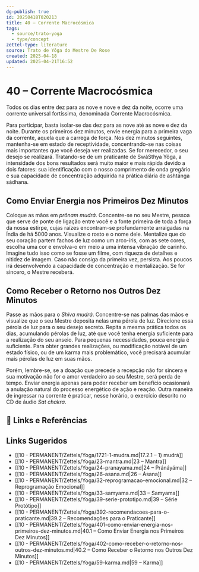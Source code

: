 ```yaml
---
dg-publish: true
id: 20250418T020213
title: 40 – Corrente Macrocósmica
tags:
  - source/trato-yoga
  - type/concept
zettel-type: literature
source: Trato de Yôga do Mestre De Rose
created: 2025-04-18
updated: 2025-04-21T16:52
---
```


# 40 – Corrente Macrocósmica

Todos os dias entre dez para as nove e nove e dez da noite, ocorre uma corrente universal fortíssima, denominada Corrente Macrocósmica.

Para participar, basta isolar-se das dez para as nove até as nove e dez da noite. Durante os primeiros dez minutos, envie energia para a primeira vaga da corrente, aquela que a carrega de força. Nos dez minutos seguintes, mantenha-se em estado de receptividade, concentrando-se nas coisas mais importantes que você deseja ver realizadas. Se for merecedor, o seu desejo se realizará. Tratando-se de um praticante de SwáSthya Yôga, a intensidade dos bons resultados será muito maior e mais rápida devido a dois fatores: sua identificação com o nosso comprimento de onda gregário e sua capacidade de concentração adquirida na prática diária de ashtánga sádhana.

## Como Enviar Energia nos Primeiros Dez Minutos

Coloque as mãos em *prônam mudrá*. Concentre-se no seu Mestre, pessoa que serve de ponte de ligação entre você e a fonte primeira de toda a força da nossa estirpe, cujas raízes encontram-se profundamente arraigadas na Índia de há 5000 anos. Visualize o rosto e o nome dele. Mentalize que do seu coração partem fachos de luz como um arco-íris, com as sete cores, escolha uma cor e envolva-o em meio a uma intensa vibração de carinho. Imagine tudo isso como se fosse um filme, com riqueza de detalhes e nitidez de imagem. Caso não consiga da primeira vez, persista. Aos poucos irá desenvolvendo a capacidade de concentração e mentalização. Se for sincero, o Mestre receberá.

## Como Receber o Retorno nos Outros Dez Minutos

Passe as mãos para o *Shiva mudrá*. Concentre-se nas palmas das mãos e visualize que o seu Mestre deposita nelas uma pérola de luz. Direcione essa pérola de luz para o seu desejo secreto. Repita a mesma prática todos os dias, acumulando pérolas de luz, até que você tenha energia suficiente para a realização do seu anseio. Para pequenas necessidades, pouca energia é suficiente. Para obter grandes realizações, ou modificação notável de um estado físico, ou de um karma mais problemático, você precisará acumular mais pérolas de luz em suas mãos.
    
Porém, lembre-se, se a doação que precede a recepção não for sincera e sua motivação não for o amor verdadeiro ao seu Mestre, será perda de tempo. Enviar energia apenas para poder receber um benefício ocasionará a anulação natural do processo energético de ação e reação. Outra maneira de ingressar na corrente é praticar, nesse horário, o exercício descrito no CD de áudio *Sat chakra*.

## 🔗 Links e Referências

## Links Sugeridos

- [[10 - PERMANENT/Zettels/Yoga/1721-1-mudra.md|17.2.1 – 1) mudrá]]
- [[10 - PERMANENT/Zettels/Yoga/23-mantra.md|23 – Mantra]]
- [[10 - PERMANENT/Zettels/Yoga/24-pranayama.md|24 – Pránáyáma]]
- [[10 - PERMANENT/Zettels/Yoga/26-asana.md|26 – Ásana]]
- [[10 - PERMANENT/Zettels/Yoga/32-reprogramacao-emocional.md|32 – Reprogramação Emocional]]
- [[10 - PERMANENT/Zettels/Yoga/33-samyama.md|33 – Samyama]]
- [[10 - PERMANENT/Zettels/Yoga/39-serie-prototipo.md|39 – Série Protótipo]]
- [[10 - PERMANENT/Zettels/Yoga/392-recomendacoes-para-o-praticante.md|39.2 – Recomendações para o Praticante]]
- [[10 - PERMANENT/Zettels/Yoga/401-como-enviar-energia-nos-primeiros-dez-minutos.md|40.1 – Como Enviar Energia nos Primeiros Dez Minutos]]
- [[10 - PERMANENT/Zettels/Yoga/402-como-receber-o-retorno-nos-outros-dez-minutos.md|40.2 – Como Receber o Retorno nos Outros Dez Minutos]]
- [[10 - PERMANENT/Zettels/Yoga/59-karma.md|59 – Karma]]